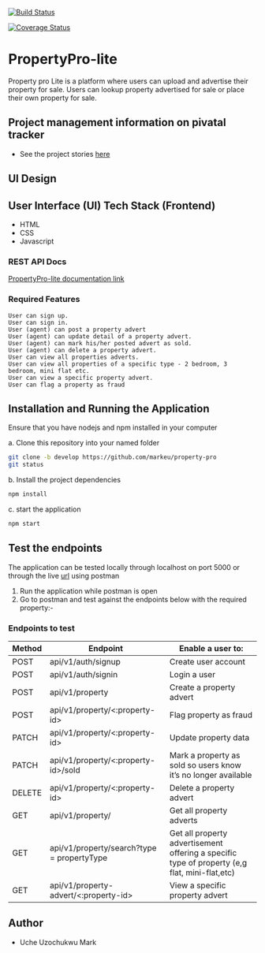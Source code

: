 
[![Build Status](https://travis-ci.com/markeu/property-pro.svg?branch=develop)](https://travis-ci.com/markeu/property-pro)

[![Coverage Status](https://coveralls.io/repos/github/markeu/property-pro/badge.svg?branch=ft-view-property-type-167097139)](https://coveralls.io/github/markeu/property-pro?branch=ft-view-property-type-167097139)


# PropertyPro-lite

Property pro Lite is a platform where users can upload and advertise their property for sale. Users can lookup property advertised for sale or place their own property for sale.

## Project management information on pivatal tracker

* See the project stories [here](https://www.pivotaltracker.com/n/projects/2354316)

## UI Design


## User Interface (UI) Tech Stack (Frontend)

* HTML
* CSS
* Javascript



### REST API Docs

[PropertyPro-lite documentation link](https://propertyproliteapp.herokuapp.com)

### Required Features

```
User can sign up.
User can sign in.
User (agent) can post a property advert
User (agent) can update detail of a property advert.
User (agent) can mark his/her posted advert as sold.
User (agent) can delete a property advert.
User can view all properties adverts.
User can view all properties of a specific type - 2 bedroom, 3 bedroom, mini flat etc.
User can view a specific property advert.
User can flag a property as fraud
```


## Installation and Running the Application

Ensure that you have nodejs and npm installed in your computer

a. Clone this repository into your named folder

```bash
git clone -b develop https://github.com/markeu/property-pro
git status
```

b. Install the project dependencies

```bash
npm install
```

c. start the application

```bash
npm start
```


## Test the endpoints

The application can be tested locally through localhost on port 5000 or through the live [url](https://propertyproliteapp.herokuapp.com) using postman

1. Run the application while postman is open
2. Go to postman and test against the endpoints below with the required property:-

### Endpoints to test

Method        | Endpoint      | Enable a user to: |
------------- | ------------- | ---------------
POST  | api/v1/auth/signup  | Create user account  |
POST  | api/v1/auth/signin  | Login a user |
POST  | api/v1/property  | Create a property advert |
POST  | api/v1/property/<:property-id>  | Flag property as fraud |
PATCH  | api/v1/property/<:property-id>  | Update property data |
PATCH  | api/v1/property/<:property-id>/sold  | Mark a property as sold so users know it’s no longer available |
DELETE  | api/v1/property/<:property-id>  | Delete a property advert |
GET  | api/v1/property/ | Get all property adverts |
GET  | api/v1/property/search?type =​ propertyType  | Get all property advertisement offering a specific type of property (e,g flat, mini-flat,etc) |
GET  | api/v1/property-advert/<:property-id>  | View a specific property advert |



## Author

* Uche Uzochukwu Mark

